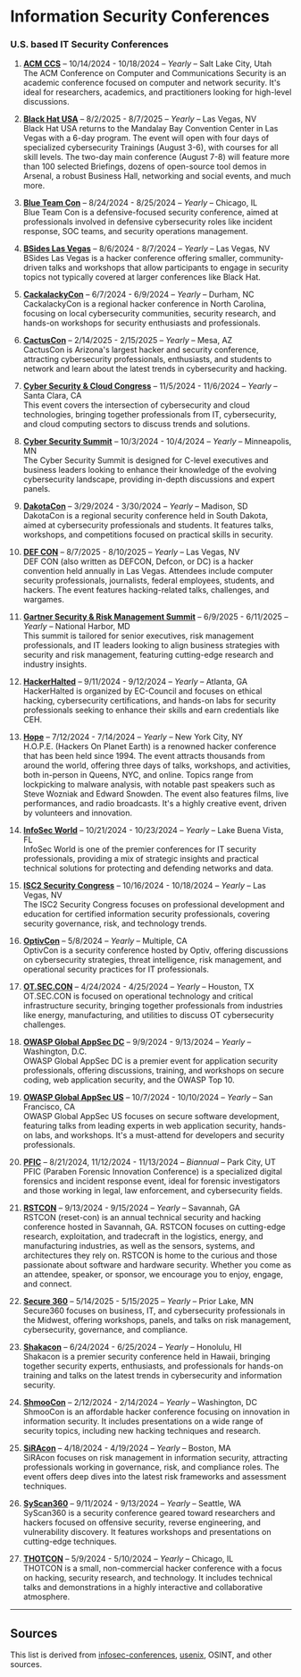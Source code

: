 # Information Security Conferences
### U.S. based IT Security Conferences

1. **[ACM CCS](https://www.sigsac.org/ccs.html)** – 10/14/2024 - 10/18/2024 – *Yearly* – Salt Lake City, Utah  
   The ACM Conference on Computer and Communications Security is an academic conference focused on computer and network security. It's ideal for researchers, academics, and practitioners looking for high-level discussions.

1. **[Black Hat USA](https://www.blackhat.com/tr-24v/)** – 8/2/2025 - 8/7/2025 – *Yearly* – Las Vegas, NV  
   Black Hat USA returns to the Mandalay Bay Convention Center in Las Vegas with a 6-day program. The event will open with four days of specialized cybersecurity Trainings (August 3-6), with courses for all skill levels. The two-day main conference (August 7-8) will feature more than 100 selected Briefings, dozens of open-source tool demos in Arsenal, a robust Business Hall, networking and social events, and much more.

1. **[Blue Team Con](https://blueteamcon.com/)** – 8/24/2024 - 8/25/2024 – *Yearly* – Chicago, IL  
   Blue Team Con is a defensive-focused security conference, aimed at professionals involved in defensive cybersecurity roles like incident response, SOC teams, and security operations management.

1. **[BSides Las Vegas](https://www.bsideslv.org/)** – 8/6/2024 - 8/7/2024 – *Yearly* – Las Vegas, NV  
   BSides Las Vegas is a hacker conference offering smaller, community-driven talks and workshops that allow participants to engage in security topics not typically covered at larger conferences like Black Hat.

1. **[CackalackyCon](https://cackalackycon.org/)** – 6/7/2024 - 6/9/2024 – *Yearly* – Durham, NC  
   CackalackyCon is a regional hacker conference in North Carolina, focusing on local cybersecurity communities, security research, and hands-on workshops for security enthusiasts and professionals.

1. **[CactusCon](https://www.cactuscon.com/)** – 2/14/2025 - 2/15/2025 – *Yearly* – Mesa, AZ  
   CactusCon is Arizona's largest hacker and security conference, attracting cybersecurity professionals, enthusiasts, and students to network and learn about the latest trends in cybersecurity and hacking.

1. **[Cyber Security & Cloud Congress](https://www.cybersecuritycloudexpo.com/northamerica/)** – 11/5/2024 - 11/6/2024 – *Yearly* – Santa Clara, CA  
   This event covers the intersection of cybersecurity and cloud technologies, bringing together professionals from IT, cybersecurity, and cloud computing sectors to discuss trends and solutions.

1. **[Cyber Security Summit](https://cybersecuritysummit.org/)** – 10/3/2024 - 10/4/2024 – *Yearly* – Minneapolis, MN  
   The Cyber Security Summit is designed for C-level executives and business leaders looking to enhance their knowledge of the evolving cybersecurity landscape, providing in-depth discussions and expert panels.

1. **[DakotaCon](https://dakotacon.org/)** – 3/29/2024 - 3/30/2024 – *Yearly* – Madison, SD  
    DakotaCon is a regional security conference held in South Dakota, aimed at cybersecurity professionals and students. It features talks, workshops, and competitions focused on practical skills in security.

1. **[DEF CON](https://defcon.org/)** – 8/7/2025 - 8/10/2025 – *Yearly* – Las Vegas, NV  
   DEF CON (also written as DEFCON, Defcon, or DC) is a hacker convention held annually in Las Vegas. Attendees include computer security professionals, journalists, federal employees, students, and hackers. The event features hacking-related talks, challenges, and wargames.

1. **[Gartner Security & Risk Management Summit](https://www.gartner.com/en/conferences/na/security-risk-management-us)** – 6/9/2025 - 6/11/2025 – *Yearly* – National Harbor, MD  
    This summit is tailored for senior executives, risk management professionals, and IT leaders looking to align business strategies with security and risk management, featuring cutting-edge research and industry insights.

1. **[HackerHalted](https://www.hackerhalted.com/)** – 9/11/2024 - 9/12/2024 – *Yearly* – Atlanta, GA  
    HackerHalted is organized by EC-Council and focuses on ethical hacking, cybersecurity certifications, and hands-on labs for security professionals seeking to enhance their skills and earn credentials like CEH.

1. **[Hope](https://hope.net/)** – 7/12/2024 - 7/14/2024 – *Yearly* – New York City, NY  
    H.O.P.E. (Hackers On Planet Earth) is a renowned hacker conference that has been held since 1994. The event attracts thousands from around the world, offering three days of talks, workshops, and activities, both in-person in Queens, NYC, and online. Topics range from lockpicking to malware analysis, with notable past speakers such as Steve Wozniak and Edward Snowden. The event also features films, live performances, and radio broadcasts. It's a highly creative event, driven by volunteers and innovation.

1. **[InfoSec World](https://www.infosecworldusa.com/)** – 10/21/2024 - 10/23/2024 – *Yearly* – Lake Buena Vista, FL  
    InfoSec World is one of the premier conferences for IT security professionals, providing a mix of strategic insights and practical technical solutions for protecting and defending networks and data.

1. **[ISC2 Security Congress](https://cvent.me/2kmK92)** – 10/16/2024 - 10/18/2024 – *Yearly* – Las Vegas, NV  
    The ISC2 Security Congress focuses on professional development and education for certified information security professionals, covering security governance, risk, and technology trends.

1. **[OptivCon](https://www.optiv.com/our-story/events/)** – 5/8/2024 – *Yearly* – Multiple, CA  
    OptivCon is a security conference hosted by Optiv, offering discussions on cybersecurity strategies, threat intelligence, risk management, and operational security practices for IT professionals.

1. **[OT.SEC.CON](https://www.otseccon.com/)** – 4/24/2024 - 4/25/2024 – *Yearly* – Houston, TX  
    OT.SEC.CON is focused on operational technology and critical infrastructure security, bringing together professionals from industries like energy, manufacturing, and utilities to discuss OT cybersecurity challenges.

1. **[OWASP Global AppSec DC](https://dc.globalappsec.org/)** – 9/9/2024 - 9/13/2024 – *Yearly* – Washington, D.C.  
    OWASP Global AppSec DC is a premier event for application security professionals, offering discussions, training, and workshops on secure coding, web application security, and the OWASP Top 10.

1. **[OWASP Global AppSec US](https://sf.globalappsec.org/)** – 10/7/2024 - 10/10/2024 – *Yearly* – San Francisco, CA  
    OWASP Global AppSec US focuses on secure software development, featuring talks from leading experts in web application security, hands-on labs, and workshops. It's a must-attend for developers and security professionals.

1. **[PFIC](https://pfic-conference.com/)** – 8/21/2024, 11/12/2024 - 11/13/2024 – *Biannual* – Park City, UT  
    PFIC (Paraben Forensic Innovation Conference) is a specialized digital forensics and incident response event, ideal for forensic investigators and those working in legal, law enforcement, and cybersecurity fields.

1. **[RSTCON](https://rstcon.org/)** – 9/13/2024 - 9/15/2024 – *Yearly* – Savannah, GA  
    RSTCON (reset-con) is an annual technical security and hacking conference hosted in Savannah, GA. RSTCON focuses on cutting-edge research, exploitation, and tradecraft in the logistics, energy, and manufacturing industries, as well as the sensors, systems, and architectures they rely on. RSTCON is home to the curious and those passionate about software and hardware security. Whether you come as an attendee, speaker, or sponsor, we encourage you to enjoy, engage, and connect.

1. **[Secure 360](https://umsafoundation.org/education/secure360/)** – 5/14/2025 - 5/15/2025 – *Yearly* – Prior Lake, MN  
    Secure360 focuses on business, IT, and cybersecurity professionals in the Midwest, offering workshops, panels, and talks on risk management, cybersecurity, governance, and compliance.

1. **[Shakacon](https://www.shakacon.org/)** – 6/24/2024 - 6/25/2024 – *Yearly* – Honolulu, HI  
    Shakacon is a premier security conference held in Hawaii, bringing together security experts, enthusiasts, and professionals for hands-on training and talks on the latest trends in cybersecurity and information security.

1. **[ShmooCon](https://www.shmoocon.org/)** – 2/12/2024 - 2/14/2024 – *Yearly* – Washington, DC  
    ShmooCon is an affordable hacker conference focusing on innovation in information security. It includes presentations on a wide range of security topics, including new hacking techniques and research.

1. **[SiRAcon](https://societyinforisk.org/)** – 4/18/2024 - 4/19/2024 – *Yearly* – Boston, MA  
    SiRAcon focuses on risk management in information security, attracting professionals working in governance, risk, and compliance roles. The event offers deep dives into the latest risk frameworks and assessment techniques.

1. **[SyScan360](https://www.syscan360.org/)** – 9/11/2024 - 9/13/2024 – *Yearly* – Seattle, WA  
    SyScan360 is a security conference geared toward researchers and hackers focused on offensive security, reverse engineering, and vulnerability discovery. It features workshops and presentations on cutting-edge techniques.

1. **[THOTCON](https://www.thotcon.org/)** – 5/9/2024 - 5/10/2024 – *Yearly* – Chicago, IL  
    THOTCON is a small, non-commercial hacker conference with a focus on hacking, security research, and technology. It includes technical talks and demonstrations in a highly interactive and collaborative atmosphere.

---

## Sources
This list is derived from [infosec-conferences](https://infosec-conferences.com/country/united-states/), [usenix](https://www.usenix.org/conferences), OSINT, and other sources.
